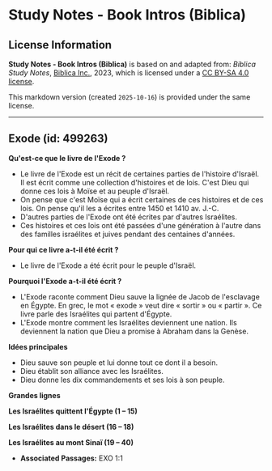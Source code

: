 # Study Notes - Book Intros (Biblica)

## License Information

**Study Notes - Book Intros (Biblica)** is based on and adapted from: _Biblica Study Notes_, [Biblica Inc.](https://www.biblica.com/), 2023, which is licensed under a [CC BY-SA 4.0 license](https://creativecommons.org/licenses/by-sa/4.0/legalcode.en).

This markdown version (created `2025-10-16`) is provided under the same license.



--------------------------------

## Exode (id: 499263)

**Qu'est\-ce que le livre de l'Exode ?**

* Le livre de l'Exode est un récit de certaines parties de l'histoire d'Israël. Il est écrit comme une collection d'histoires et de lois. C'est Dieu qui donne ces lois à Moïse et au peuple d'Israël.
* On pense que c'est Moïse qui a écrit certaines de ces histoires et de ces lois. On pense qu'il les a écrites entre 1450 et 1410 av. J.\-C.
* D'autres parties de l'Exode ont été écrites par d'autres Israélites.
* Ces histoires et ces lois ont été passées d'une génération à l'autre dans des familles israélites et juives pendant des centaines d'années.

**Pour qui ce livre a\-t\-il été écrit ?**

* Le livre de l'Exode a été écrit pour le peuple d'Israël.

**Pourquoi l'Exode a\-t\-il été écrit ?**

* L'Exode raconte comment Dieu sauve la lignée de Jacob de l'esclavage en Égypte. En grec, le mot « exode » veut dire « sortir » ou « partir ». Ce livre parle des Israélites qui partent d'Égypte.
* L'Exode montre comment les Israélites deviennent une nation. Ils deviennent la nation que Dieu a promise à Abraham dans la Genèse.

**Idées principales**

* Dieu sauve son peuple et lui donne tout ce dont il a besoin.
* Dieu établit son alliance avec les Israélites.
* Dieu donne les dix commandements et ses lois à son peuple.

**Grandes lignes**

**Les Israélites quittent l'Égypte (1 – 15\)**

**Les Israélites dans le désert (16 – 18\)**

**Les Israélites au mont Sinaï (19 – 40\)**

* **Associated Passages:** EXO 1:1

